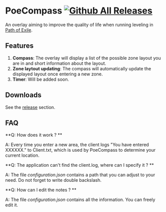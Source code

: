 PoeCompass
[![Github All Releases](https://img.shields.io/github/downloads/flacostec/PoeCompass/total.svg)](https://github.com/flacostec/PoeCompass/releases)
===

An overlay aiming to improve the quality of life when running leveling in [Path of Exile](https://www.pathofexile.com/).

Features
---

1. **Compass**: The overlay will display a list of the possible zone layout you are in and short information about the layout.
2. **Zone laytout updating**: The compass will automatically update the displayed layout once entering a new zone. 
3. **Timer**: Will be added soon.



Downloads
---

See the [release](https://github.com/flacostec/PoeCompass/releases) section.

FAQ
---

**Q: How does it work ? **

A: Every time you enter a new area, the client logs "You have entered XXXXXX." to Client.txt, which is used by PoeCompass to determine your current location.

**Q: The application can't find the client.log, where can I specify it ? **

A: The file *configuration.json* contains a path that you can adjust to your need. Do not forget to write double backslash.

**Q: How can I edit the notes ? **

A: The file *configuration.json* contains all the information. You can freely edit it.
